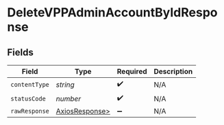 # DeleteVPPAdminAccountByIdResponse


## Fields

| Field                                                    | Type                                                     | Required                                                 | Description                                              |
| -------------------------------------------------------- | -------------------------------------------------------- | -------------------------------------------------------- | -------------------------------------------------------- |
| `contentType`                                            | *string*                                                 | :heavy_check_mark:                                       | N/A                                                      |
| `statusCode`                                             | *number*                                                 | :heavy_check_mark:                                       | N/A                                                      |
| `rawResponse`                                            | [AxiosResponse>](https://axios-http.com/docs/res_schema) | :heavy_minus_sign:                                       | N/A                                                      |